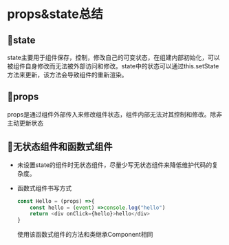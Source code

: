 # props&state总结

## :book:state

state主要用于组件保存，控制，修改自己的可变状态，在组建内部初始化，可以被组件自身修改而无法被外部访问和修改。state中的状态可以通过this.setState方法来更新，该方法会导致组件的重新渲染。



## :book:props

props是通过组件外部传入来修改组件状态，组件内部无法对其控制和修改。除非主动更新状态



## :book:无状态组件和函数式组件

+ 未设置state的组件时无状态组件，尽量少写无状态组件来降低维护代码的复杂度。

+ 函数式组件书写方式

  ~~~javascript
  const Hello = (props) =>{
      const hello = (event) =>console.log("hello")
      return <div onClick={hello}>hello</div>
  }
  ~~~

  使用该函数式组件的方法和类继承Component相同
